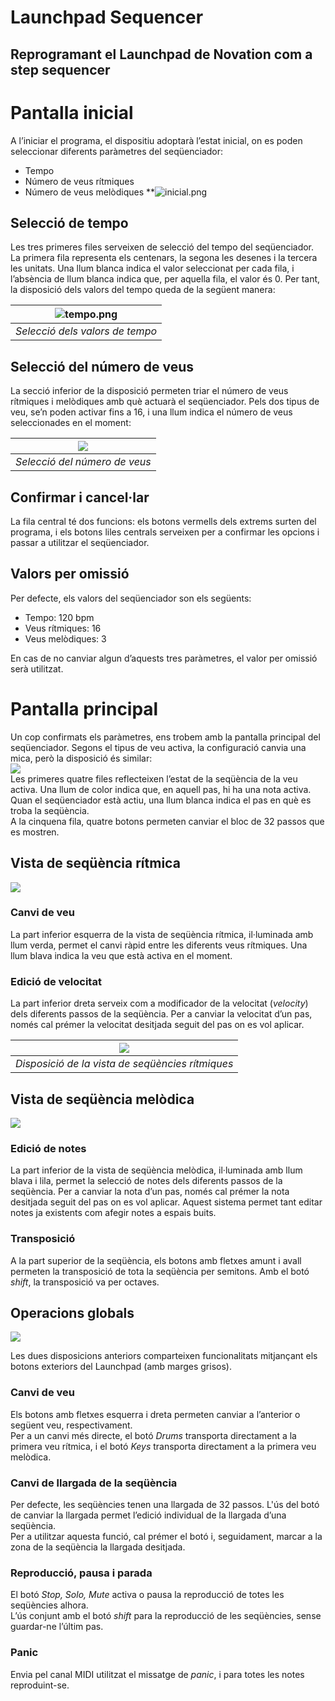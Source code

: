 # **Launchpad Sequencer**

## Reprogramant el Launchpad de Novation com a step sequencer

# **Pantalla inicial**

A l’iniciar el programa, el dispositiu adoptarà l’estat inicial, on es poden seleccionar diferents paràmetres del seqüenciador:

- Tempo  
- Número de veus rítmiques  
- Número de veus melòdiques
**![inicial.png](https://lh7-rt.googleusercontent.com/docsz/AD_4nXdSEZX8LZGwr49TrhHoEoo5nHEdW2_SjPzqbZk88KwV0b3vLgBxcHmoZ9gZm6jsjpiEUhyxLuttrM5zTnRl1Z2o6nRmN-YtFGY8Kvs5l1MwRbdsCoDDY1OFb4SKu9q23BJEScfErg?key=5-l2e9cINXIQwAhx5ugxKWI_)

## **Selecció de tempo**

Les tres primeres files serveixen de selecció del tempo del seqüenciador. La primera fila representa els centenars, la segona les desenes i la tercera les unitats. Una llum blanca indica el valor seleccionat per cada fila, i l’absència de llum blanca indica que, per aquella fila, el valor és 0\. Per tant, la disposició dels valors del tempo queda de la següent manera:

| ![tempo.png](https://lh7-rt.googleusercontent.com/docsz/AD_4nXcl0H5Oyck7D_wuOG2xfzi5hHAQbXPzt_sQAhI6T_H6r6mbMi_CARXMDGb3rhu5IqBKP6DG7XC045CWzfVzTbL2Yvz8K2o2SA0t_z3ydaN3UOTt51N1KFjiZ6Ptxpdw0FK2CNZZTw?key=5-l2e9cINXIQwAhx5ugxKWI_) |
| :----------------------------------------------------------------------------------------------------------------------------------------------------------------------------------------------------------------------------------: |
|                                                                                                   *Selecció dels valors de tempo*                                                                                                    |

## **Selecció del número de veus**

La secció inferior de la disposició permeten triar el número de veus rítmiques i melòdiques amb què actuarà el seqüenciador. Pels dos tipus de veu, se’n poden activar fins a 16, i una llum indica el número de veus seleccionades en el moment:

| **![](https://lh7-rt.googleusercontent.com/docsz/AD_4nXeL5MxkBJoKtrRXmqb3YH-XZi_8P61XkRqdgN6tAp_ap7BPpfBsBXd2pAhEYvbhepdAvT3vG2EYaj8VSGmQ6DwypWvQedC2bzOZQs6v9U9fM2oib5qmOJx1FjNQ1u-bmEwq3QJs8g?key=5-l2e9cINXIQwAhx5ugxKWI_)** |
| :-----------------------------------------------------------------------------------------------------------------------------------------------------------------------------------------------------------------------------: |
|                                                                                                  *Selecció del número de veus*                                                                                                  |

## **Confirmar i cancel·lar**

La fila central té dos funcions: els botons vermells dels extrems surten del programa, i els botons liles centrals serveixen per a confirmar les opcions i passar a utilitzar el seqüenciador.

## **Valors per omissió**

Per defecte, els valors del seqüenciador son els següents:

- Tempo: 120 bpm  
- Veus rítmiques: 16  
- Veus melòdiques: 3

En cas de no canviar algun d’aquests tres paràmetres, el valor per omissió serà utilitzat.

# **Pantalla principal**

Un cop confirmats els paràmetres, ens trobem amb la pantalla principal del seqüenciador. Segons el tipus de veu activa, la configuració canvia una mica, però la disposició és similar:  
**![](https://lh7-rt.googleusercontent.com/docsz/AD_4nXfxqYMIbTfUpuuBXriiVt8ZUImM_VrXMIvn6S2XXB8yJCeqsS0EIp2h-B-BDOt7SMdfkl_QBhs1t4i6MQUzHLskT7BKzbsx1m6kfyfv8xCHpOm8CV0_UujlC7v8pkFvBB3AYFNruQ?key=5-l2e9cINXIQwAhx5ugxKWI_)**  
Les primeres quatre files reflecteixen l’estat de la seqüència de la veu activa. Una llum de color indica que, en aquell pas, hi ha una nota activa. Quan el seqüenciador està actiu, una llum blanca indica el pas en què es troba la seqüència.  
A la cinquena fila, quatre botons permeten canviar el bloc de 32 passos que es mostren.

## **Vista de seqüència rítmica**

**![](https://lh7-rt.googleusercontent.com/docsz/AD_4nXeV3O3zLhlc5VkGjt_0pKMBkpb4VN5-6ILwRpK7bE0lNnRWcl2Ytbh55RifIxaur9Wc1CjPSxNp_Qpzq-dSivpKfV1WJ0HMibK6LxMgfqOERpeY_A_7-dhk5LbyOyFk8jeiQE95vw?key=5-l2e9cINXIQwAhx5ugxKWI_)**  
### Canvi de veu
La part inferior esquerra de la vista de seqüència rítmica, il·luminada amb llum verda, permet el canvi ràpid entre les diferents veus rítmiques. Una llum blava indica la veu que està activa en el moment.   
### Edició de velocitat
La part inferior dreta serveix com a modificador de la velocitat (*velocity*) dels diferents passos de la seqüència. Per a canviar la velocitat d’un pas, només cal prémer la velocitat desitjada seguit del pas on es vol aplicar. 

| **![](https://lh7-rt.googleusercontent.com/docsz/AD_4nXefR_dkwEmgpqFixsHilp9MuoJoJeHoAZsueWe3JBamhLUXm1IUTzyeDyvRpFvak_rFUuyP49BI8Ro47-yJwF8eznkeDUpWVgsUQNayB0eYMhthb6lRFlqMjQZgpsNhbfKeNRkEXg?key=5-l2e9cINXIQwAhx5ugxKWI_)** |
| :-----------------------------------------------------------------------------------------------------------------------------------------------------------------------------------------------------------------------------: |
|                                                                                        *Disposició de la vista de seqüències rítmiques*                                                                                         |

## **Vista de seqüència melòdica**

**![](https://lh7-rt.googleusercontent.com/docsz/AD_4nXdOfJHC2O4opTSli-e8rRQ3GkwKfEbZS_1gpEXtbTSrQNBwVoXVUt-oDG3XF4c5jKpD4eXNdrERPwAPb6gA8WY5vuCoPQr5fQvgI1NEGnDNVEz9hM0M4eUfecpxB7II0Nexk5ox2w?key=5-l2e9cINXIQwAhx5ugxKWI_)**
### Edició de notes
La part inferior de la vista de seqüència melòdica, il·luminada amb llum blava i lila, permet la selecció de notes dels diferents passos de la seqüència. Per a canviar la nota d’un pas, només cal prémer la nota desitjada seguit del pas on es vol aplicar.
Aquest sistema permet tant editar notes ja existents com afegir notes a espais buits.
### Transposició
A la part superior de la seqüència, els botons amb fletxes amunt i avall permeten la transposició de tota la seqüència per semitons. Amb el botó *shift*, la transposició va per octaves.

## **Operacions globals**

**![](https://lh7-rt.googleusercontent.com/docsz/AD_4nXcr_T4dCLkvMgGdkOnaZGJdm8qmwfRs7S5uu7S1Dy1bquhWOGbBSfx-E2tcIvithr7waA2ZlmUVpsu841PMy-gnrJFxbUpRz5seZZExq63qnueQkPrZoNs9kttDM2ZW0M-iXvox3A?key=5-l2e9cINXIQwAhx5ugxKWI_)**

Les dues disposicions anteriors comparteixen funcionalitats mitjançant els botons exteriors del Launchpad (amb marges grisos). 

### **Canvi de veu**

Els botons amb fletxes esquerra i dreta permeten canviar a l’anterior o següent veu, respectivament.  
Per a un canvi més directe, el botó *Drums* transporta directament a la primera veu rítmica, i el botó *Keys* transporta directament a la primera veu melòdica.

### **Canvi de llargada de la seqüència**

Per defecte, les seqüències tenen una llargada de 32 passos. L'ús del botó de canviar la llargada permet l’edició individual de la llargada d’una seqüència.  
Per a utilitzar aquesta funció, cal prémer el botó i, seguidament, marcar a la zona de la seqüència la llargada desitjada.

### **Reproducció, pausa i parada**

El botó *Stop, Solo, Mute* activa o pausa la reproducció de totes les seqüències alhora.  
L’ús conjunt amb el botó *shift* para la reproducció de les seqüències, sense guardar-ne l’últim pas.

### **Panic**

Envia pel canal MIDI utilitzat el missatge de *panic*, i para totes les notes reproduint-se.

